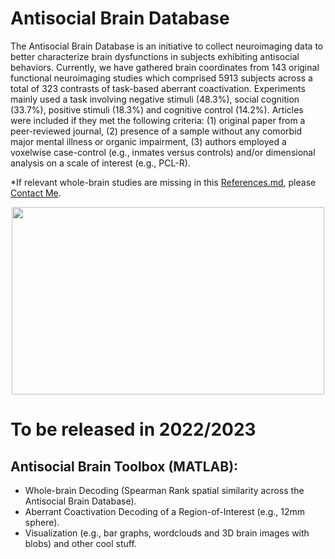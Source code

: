# Antisocial Brain Database

The Antisocial Brain Database is an initiative to collect neuroimaging data to better characterize brain dysfunctions in subjects exhibiting antisocial behaviors. Currently, we have gathered brain coordinates from 143 original functional neuroimaging studies which comprised 5913 subjects across a total of 323 contrasts of task-based aberrant coactivation. Experiments mainly used a task involving negative stimuli (48.3%), social cognition (33.7%), positive stimuli (18.3%) and cognitive control (14.2%). Articles were included if they met the following criteria: (1) original paper from a peer-reviewed journal, (2) presence of a sample without any comorbid major mental illness or organic impairment, (3) authors employed a voxelwise case-control (e.g., inmates versus controls) and/or dimensional analysis on a scale of interest (e.g., PCL-R). 

*If relevant whole-brain studies are missing in this [References.md](References.md), please [Contact Me](mailto:jules.dugre@gmail.com).

<p align="center">
  <img width="500" height="300" src="https://user-images.githubusercontent.com/67755081/172262238-78f1c8ed-00e0-4ad1-bc1a-f7687d9326e2.png">
</p>



# To be released in 2022/2023

## Antisocial Brain Toolbox (MATLAB):
 - Whole-brain Decoding (Spearman Rank spatial similarity across the Antisocial Brain Database).
 - Aberrant Coactivation Decoding of a Region-of-Interest (e.g., 12mm sphere).
 - Visualization (e.g., bar graphs, wordclouds and 3D brain images with blobs) and other cool stuff.















